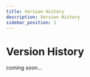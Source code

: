 ```yaml
---
title: Version History
description: Version History
sidebar_position: 1
---
```


# Version History

coming soon...
